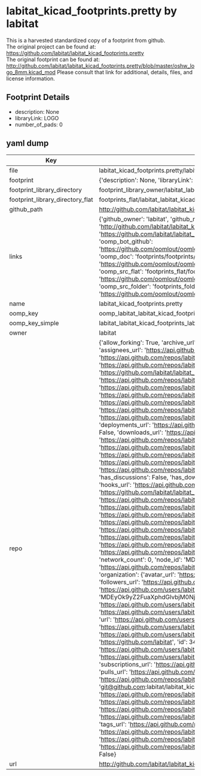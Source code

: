 # labitat_kicad_footprints.pretty by labitat  
This is a harvested standardized copy of a footprint from github.  
The original project can be found at:  
https://github.com/labitat/labitat_kicad_footprints.pretty  
The original footprint can be found at:
http://github.com/labitat/labitat_kicad_footprints.pretty/blob/master/oshw_logo_8mm.kicad_mod
Please consult that link for additional, details, files, and license information.  
## Footprint Details
* description: None  
* libraryLink: LOGO  
* number_of_pads: 0  
## yaml dump  
| Key | Value |  
| --- | --- |  
| file | labitat_kicad_footprints.pretty/labitat_logo_text_35mm.kicad_mod |  
| footprint | {'description': None, 'libraryLink': 'LOGO', 'number_of_pads': 0} |  
| footprint_library_directory | footprint_library_owner/labitat_labitat_kicad_footprints.pretty |  
| footprint_library_directory_flat | footprints_flat/labitat_labitat_kicad_footprints_labitat_logo_text_35mm/working |  
| github_path | http://github.com/labitat/labitat_kicad_footprints.pretty/blob/master/labitat_logo_text_35mm.kicad_mod |  
| links | {'github_owner': 'labitat', 'github_repo_name': 'labitat_kicad_footprints.pretty', 'github_src': 'http://github.com/labitat/labitat_kicad_footprints.pretty/blob/master/oshw_logo_8mm.kicad_mod', 'github_src_repo': 'https://github.com/labitat/labitat_kicad_footprints.pretty', 'oomp_bot': 'footprints/labitat_labitat_kicad_footprints_labitat_logo_text_35mm/working', 'oomp_bot_github': 'https://github.com/oomlout/oomlout_oomp_footprint_bot/tree/main/footprints/labitat_labitat_kicad_footprints_labitat_logo_text_35mm/working', 'oomp_doc': 'footprints/footprints/labitat/labitat_kicad_footprints/labitat_logo_text_35mm/working/', 'oomp_doc_github': 'https://github.com/oomlout/oomlout_oomp_footprint_doc/tree/main/footprints/footprints/labitat/labitat_kicad_footprints/labitat_logo_text_35mm/working', 'oomp_src_flat': 'footprints_flat/footprints_flat/labitat_labitat_kicad_footprints_labitat_logo_text_35mm/working', 'oomp_src_flat_github': 'https://github.com/oomlout/oomlout_oomp_footprint_src/tree/main/footprints_flat/labitat_labitat_kicad_footprints_labitat_logo_text_35mm/working', 'oomp_src_folder': 'footprints_folder/footprints_folder/labitat/labitat_kicad_footprints/labitat_logo_text_35mm/working', 'oomp_src_folder_github': 'https://github.com/oomlout/oomlout_oomp_footprint_src/tree/main/footprints_folder/labitat/labitat_kicad_footprints/labitat_logo_text_35mm/working'} |  
| name | labitat_kicad_footprints.pretty |  
| oomp_key | oomp_labitat_labitat_kicad_footprints_labitat_logo_text_35mm |  
| oomp_key_simple | labitat_labitat_kicad_footprints_labitat_logo_text_35mm |  
| owner | labitat |  
| repo | {'allow_forking': True, 'archive_url': 'https://api.github.com/repos/labitat/labitat_kicad_footprints.pretty/{archive_format}{/ref}', 'archived': False, 'assignees_url': 'https://api.github.com/repos/labitat/labitat_kicad_footprints.pretty/assignees{/user}', 'blobs_url': 'https://api.github.com/repos/labitat/labitat_kicad_footprints.pretty/git/blobs{/sha}', 'branches_url': 'https://api.github.com/repos/labitat/labitat_kicad_footprints.pretty/branches{/branch}', 'clone_url': 'https://github.com/labitat/labitat_kicad_footprints.pretty.git', 'collaborators_url': 'https://api.github.com/repos/labitat/labitat_kicad_footprints.pretty/collaborators{/collaborator}', 'comments_url': 'https://api.github.com/repos/labitat/labitat_kicad_footprints.pretty/comments{/number}', 'commits_url': 'https://api.github.com/repos/labitat/labitat_kicad_footprints.pretty/commits{/sha}', 'compare_url': 'https://api.github.com/repos/labitat/labitat_kicad_footprints.pretty/compare/{base}...{head}', 'contents_url': 'https://api.github.com/repos/labitat/labitat_kicad_footprints.pretty/contents/{+path}', 'contributors_url': 'https://api.github.com/repos/labitat/labitat_kicad_footprints.pretty/contributors', 'created_at': '2016-02-29T19:19:38Z', 'default_branch': 'master', 'deployments_url': 'https://api.github.com/repos/labitat/labitat_kicad_footprints.pretty/deployments', 'description': 'Misc. footprints for KiCAD', 'disabled': False, 'downloads_url': 'https://api.github.com/repos/labitat/labitat_kicad_footprints.pretty/downloads', 'events_url': 'https://api.github.com/repos/labitat/labitat_kicad_footprints.pretty/events', 'fork': False, 'forks': 0, 'forks_count': 0, 'forks_url': 'https://api.github.com/repos/labitat/labitat_kicad_footprints.pretty/forks', 'full_name': 'labitat/labitat_kicad_footprints.pretty', 'git_commits_url': 'https://api.github.com/repos/labitat/labitat_kicad_footprints.pretty/git/commits{/sha}', 'git_refs_url': 'https://api.github.com/repos/labitat/labitat_kicad_footprints.pretty/git/refs{/sha}', 'git_tags_url': 'https://api.github.com/repos/labitat/labitat_kicad_footprints.pretty/git/tags{/sha}', 'git_url': 'git://github.com/labitat/labitat_kicad_footprints.pretty.git', 'has_discussions': False, 'has_downloads': True, 'has_issues': True, 'has_pages': False, 'has_projects': True, 'has_wiki': True, 'homepage': None, 'hooks_url': 'https://api.github.com/repos/labitat/labitat_kicad_footprints.pretty/hooks', 'html_url': 'https://github.com/labitat/labitat_kicad_footprints.pretty', 'id': 52816785, 'is_template': False, 'issue_comment_url': 'https://api.github.com/repos/labitat/labitat_kicad_footprints.pretty/issues/comments{/number}', 'issue_events_url': 'https://api.github.com/repos/labitat/labitat_kicad_footprints.pretty/issues/events{/number}', 'issues_url': 'https://api.github.com/repos/labitat/labitat_kicad_footprints.pretty/issues{/number}', 'keys_url': 'https://api.github.com/repos/labitat/labitat_kicad_footprints.pretty/keys{/key_id}', 'labels_url': 'https://api.github.com/repos/labitat/labitat_kicad_footprints.pretty/labels{/name}', 'language': None, 'languages_url': 'https://api.github.com/repos/labitat/labitat_kicad_footprints.pretty/languages', 'license': None, 'merges_url': 'https://api.github.com/repos/labitat/labitat_kicad_footprints.pretty/merges', 'milestones_url': 'https://api.github.com/repos/labitat/labitat_kicad_footprints.pretty/milestones{/number}', 'mirror_url': None, 'name': 'labitat_kicad_footprints.pretty', 'network_count': 0, 'node_id': 'MDEwOlJlcG9zaXRvcnk1MjgxNjc4NQ==', 'notifications_url': 'https://api.github.com/repos/labitat/labitat_kicad_footprints.pretty/notifications{?since,all,participating}', 'open_issues': 0, 'open_issues_count': 0, 'organization': {'avatar_url': 'https://avatars.githubusercontent.com/u/346178?v=4', 'events_url': 'https://api.github.com/users/labitat/events{/privacy}', 'followers_url': 'https://api.github.com/users/labitat/followers', 'following_url': 'https://api.github.com/users/labitat/following{/other_user}', 'gists_url': 'https://api.github.com/users/labitat/gists{/gist_id}', 'gravatar_id': '', 'html_url': 'https://github.com/labitat', 'id': 346178, 'login': 'labitat', 'node_id': 'MDEyOk9yZ2FuaXphdGlvbjM0NjE3OA==', 'organizations_url': 'https://api.github.com/users/labitat/orgs', 'received_events_url': 'https://api.github.com/users/labitat/received_events', 'repos_url': 'https://api.github.com/users/labitat/repos', 'site_admin': False, 'starred_url': 'https://api.github.com/users/labitat/starred{/owner}{/repo}', 'subscriptions_url': 'https://api.github.com/users/labitat/subscriptions', 'type': 'Organization', 'url': 'https://api.github.com/users/labitat'}, 'owner': {'avatar_url': 'https://avatars.githubusercontent.com/u/346178?v=4', 'events_url': 'https://api.github.com/users/labitat/events{/privacy}', 'followers_url': 'https://api.github.com/users/labitat/followers', 'following_url': 'https://api.github.com/users/labitat/following{/other_user}', 'gists_url': 'https://api.github.com/users/labitat/gists{/gist_id}', 'gravatar_id': '', 'html_url': 'https://github.com/labitat', 'id': 346178, 'login': 'labitat', 'node_id': 'MDEyOk9yZ2FuaXphdGlvbjM0NjE3OA==', 'organizations_url': 'https://api.github.com/users/labitat/orgs', 'received_events_url': 'https://api.github.com/users/labitat/received_events', 'repos_url': 'https://api.github.com/users/labitat/repos', 'site_admin': False, 'starred_url': 'https://api.github.com/users/labitat/starred{/owner}{/repo}', 'subscriptions_url': 'https://api.github.com/users/labitat/subscriptions', 'type': 'Organization', 'url': 'https://api.github.com/users/labitat'}, 'private': False, 'pulls_url': 'https://api.github.com/repos/labitat/labitat_kicad_footprints.pretty/pulls{/number}', 'pushed_at': '2018-02-12T21:08:28Z', 'releases_url': 'https://api.github.com/repos/labitat/labitat_kicad_footprints.pretty/releases{/id}', 'size': 152, 'ssh_url': 'git@github.com:labitat/labitat_kicad_footprints.pretty.git', 'stargazers_count': 0, 'stargazers_url': 'https://api.github.com/repos/labitat/labitat_kicad_footprints.pretty/stargazers', 'statuses_url': 'https://api.github.com/repos/labitat/labitat_kicad_footprints.pretty/statuses/{sha}', 'subscribers_count': 9, 'subscribers_url': 'https://api.github.com/repos/labitat/labitat_kicad_footprints.pretty/subscribers', 'subscription_url': 'https://api.github.com/repos/labitat/labitat_kicad_footprints.pretty/subscription', 'svn_url': 'https://github.com/labitat/labitat_kicad_footprints.pretty', 'tags_url': 'https://api.github.com/repos/labitat/labitat_kicad_footprints.pretty/tags', 'teams_url': 'https://api.github.com/repos/labitat/labitat_kicad_footprints.pretty/teams', 'temp_clone_token': None, 'topics': [], 'trees_url': 'https://api.github.com/repos/labitat/labitat_kicad_footprints.pretty/git/trees{/sha}', 'updated_at': '2016-02-29T19:19:38Z', 'url': 'https://api.github.com/repos/labitat/labitat_kicad_footprints.pretty', 'visibility': 'public', 'watchers': 0, 'watchers_count': 0, 'web_commit_signoff_required': False} |  
| url | http://github.com/labitat/labitat_kicad_footprints.pretty |  


